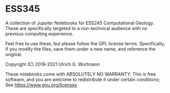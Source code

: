 # ESS345
A collection of Jupyter Notebooks for ESS245 Computational Geology. 
These are specifically targeted to a non-technical audience with no
previous computing experience.

Feel free to use these, but please follow the GPL license
terms. Specifically, if you modify the files, save them under a new
name, and reference the original.

Copyright (C) 2019-2021 Ulrich G. Wortmann 

These notebooks come with ABSOLUTELY NO WARRANTY; This is free
software, and you are welcome to redistribute it under certain
conditions; See https://www.gnu.org/licenses
